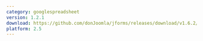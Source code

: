 ```yaml
---
category: googlespreadsheet
version: 1.2.1
download: https://github.com/donJoomla/jforms/releases/download/v1.6.2/plg_jforms_googlespreadsheet_121_j25.zip
platform: 2.5
---
```

